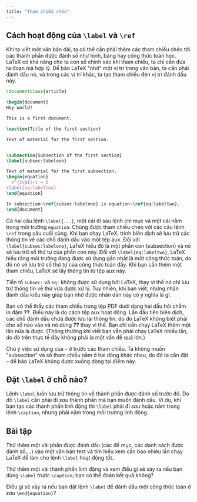```yaml
---
title: "Tham chiếu chéo"
---
```


## Cách hoạt động của `\label` và `\ref`

Khi ta viết một văn bản dài, ta có thể cần phải thêm các tham chiếu chéo tới các
thành phần được đánh số như hình, bảng hay công thức toán học. LaTeX có khả năng
cho ta con số chính xác khi tham chiếu, ta chỉ cần đưa ra đoạn mã hợp lý. Để bảo
LaTeX "nhớ" một vị trí trong văn bản, ta cần phải đánh dấu nó, và trong các vị
trí khác, ta tạo tham chiếu đén vị trí đánh dấu này.

```latex
\documentclass{article}

\begin{document}
Hey world!

This is a first document.

\section{Title of the first section}

Text of material for the first section.


\subsection{Subsection of the first section}
\label{subsec:labelone}

Text of material for the first subsection.
\begin{equation}
  e^{i\pi}+1 = 0
\label{eq:labeltwo}
\end{equation}

In subsection~\ref{subsec:labelone} is equation~\ref{eq:labeltwo}.
\end{document}
```

Có hai câu lệnh `\label{...}`, một cái đi sau lệnh chỉ mục và một cái nằm trong
môi trường `equation`. Chúng được tham chiếu chéo với các câu lệnh `\ref` trong
câu cuối cùng. Khi bạn chạy LaTeX, trình biên dịch sẽ lưu trữ các thông tin về
các chỗ đánh dấu vào một tệp aux. Đối với `\label{subsec:labelone}`, LaTeX hiểu
đó là một phần con (subsection) và nó sẽ lưu trữ số thứ tự của phần con này. Đối
với `\label{eq:labeltwo}`, LaTeX hiểu rằng môi trường đang được sử dụng gần nhất
là một công thức toán, do đó nó sẽ lưu trữ số thứ tự của công thức toán đấy. Khi
bạn cần thêm một tham chiếu, LaTeX sẽ lấy thông tin từ tệp aux này.

Tiền tố `subsec:` và `eq:` không được sử dụng bởi LaTeX, thay vì thế nó chỉ lưu
trữ thông tin về thứ vừa được xử lý. Tuy nhiên, khi bạn viết, những nhãn đánh
dấu kiểu này giúp bạn nhớ được nhãn dán này có ý nghĩa là gì.

Bạn có thể thấy các tham chiếu trong tệp PDF dưới dạng hai dấu hỏi chấm in đậm
**??**. Điều này là do cách tệp aux hoạt động. Lần đầu tiên biên dịch, các chỗ
đánh dấu chưa được lưu lại thông tin, do đó LaTeX không biết phải cho số nào vào
và nó dùng **??** thay vì thế. Bạn chỉ cần chạy LaTeX thêm một lần nữa là được.
(Thông thường khi viết bạn vẫn phải chạy LaTeX nhiều lần, do đó trên thực tế đây
không phải là một vấn đề quá lớn.)

Chú ý việc sử dụng của `~` ở trước các tham chiếu. Ta không muốn "subsection" và
số tham chiếu nằm ở hai dòng khác nhau, do đó ta cần đặt `~` để bảo LaTeX không
được xuống dòng tại điểm này.

## Đặt `\label` ở chỗ nào?

Lệnh `\label` luôn lưu trữ thông tin về thành phần được đánh số trước đó. Do đó
`\label` cần phải đi *sau* thành phần mà bạn muốn đánh dấu. Ví dụ, khi bạn tạo
các thành phần linh động thì `\label` phải đi _sau_ hoặc nằm trong lệnh
`\caption`, nhưng phải nằm trong môi trường linh động.

## Bài tập

Thử thêm một vài phần được đánh dấu (các đề mục, các danh sách được đánh số,...)
vào một văn bản test và tìm hiểu xem cần bao nhiêu lần chạy LaTeX để làm cho
lệnh `\label` hoạt động tốt.

Thử thêm một vài thành phần linh động và xem điều gì sẽ xảy ra nếu bạn dùng
`\label` _trước_ `\caption`; bạn có thể đoán kết quả không?

Điều gì sẽ xảy ra nếu bạn đặt lệnh `\label` để đánh dấu một công thức toán ở
*sau* `\end{equation}`?
